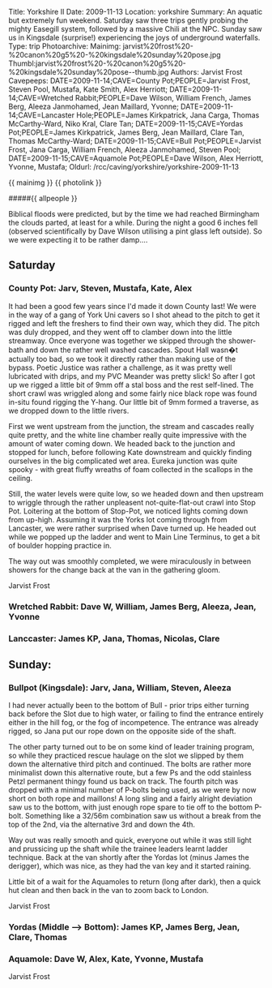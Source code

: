 Title: Yorkshire II
Date: 2009-11-13
Location: yorkshire
Summary: An aquatic but extremely fun weekend. Saturday saw three trips gently probing the mighty Easegill system, followed by a massive Chili at the NPC. Sunday saw us in Kingsdale (surprise!) experiencing the joys of underground waterfalls.
Type: trip
Photoarchive:
Mainimg: jarvist%20frost%20-%20canon%20g5%20-%20kingsdale%20sunday%20pose.jpg
Thumbl:jarvist%20frost%20-%20canon%20g5%20-%20kingsdale%20sunday%20pose--thumb.jpg
Authors: Jarvist Frost
Cavepeeps: DATE=2009-11-14;CAVE=County Pot;PEOPLE=Jarvist Frost, Steven Pool, Mustafa, Kate Smith, Alex Herriott;
           DATE=2009-11-14;CAVE=Wretched Rabbit;PEOPLE=Dave Wilson, William French, James Berg, Aleeza Janmohamed, Jean Maillard, Yvonne;
           DATE=2009-11-14;CAVE=Lancaster Hole;PEOPLE=James Kirkpatrick, Jana Carga, Thomas McCarthy-Ward, Niko Kral, Clare Tan;
           DATE=2009-11-15;CAVE=Yordas Pot;PEOPLE=James Kirkpatrick, James Berg, Jean Maillard, Clare Tan, Thomas McCarthy-Ward;
           DATE=2009-11-15;CAVE=Bull Pot;PEOPLE=Jarvist Frost, Jana Carga, William French, Aleeza Janmohamed, Steven Pool;
           DATE=2009-11-15;CAVE=Aquamole Pot;PEOPLE=Dave Wilson, Alex Herriott, Yvonne, Mustafa;
Oldurl: /rcc/caving/yorkshire/yorkshire-2009-11-13

{{ mainimg }}
{{ photolink }}

#####{{ allpeople }}

Biblical floods were predicted, but by the time we had reached Birmingham the clouds parted, at least for a while. During the night a good 6 inches fell (observed scientifically by Dave Wilson utilising a pint glass left outside). So we were expecting it to be rather damp....

## Saturday

### County Pot: Jarv, Steven, Mustafa, Kate, Alex

It had been a good few years since I'd made it down County last! We were in the way of a gang of York Uni cavers so I shot ahead to the pitch to get it rigged and left the freshers to find their own way, which they did. The pitch was duly dropped, and they went off to clamber down into the little streamway. Once everyone was together we skipped through the shower-bath and down the rather well washed cascades. Spout Hall wasn�t actually too bad, so we took it directly rather than making use of the bypass. Poetic Justice was rather a challenge, as it was pretty well lubricated with drips, and my PVC Meander was pretty slick! So after I got up we rigged a little bit of 9mm off a stal boss and the rest self-lined. The short crawl was wriggled along and some fairly nice black rope was found in-situ found rigging the Y-hang. Our little bit of 9mm formed a traverse, as we dropped down to the little rivers.

First we went upstream from the junction, the stream and cascades really quite pretty, and the white line chamber really quite impressive with the amount of water coming down. We headed back to the junction and stopped for lunch, before following Kate downstream and quickly finding ourselves in the big complicated wet area. Eureka junction was quite spooky - with great fluffy wreaths of foam collected in the scallops in the ceiling.

Still, the water levels were quite low, so we headed down and then upstream to wriggle through the rather unpleasent not-quite-flat-out crawl into Stop Pot. Loitering at the bottom of Stop-Pot, we noticed lights coming down from up-high. Assuming it was the Yorks lot coming through from Lancaster, we were rather surprised when Dave turned up. He headed out while we popped up the ladder and went to Main Line Terminus, to get a bit of boulder hopping practice in.

The way out was smoothly completed, we were miraculously in between showers for the change back at the van in the gathering gloom.

Jarvist Frost

### Wretched Rabbit: Dave W, William, James Berg, Aleeza, Jean, Yvonne

### Lanccaster: James KP, Jana, Thomas, Nicolas, Clare

## Sunday:

### Bullpot (Kingsdale): Jarv, Jana, William, Steven, Aleeza

I had never actually been to the bottom of Bull - prior trips either turning back before the Slot due to high water, or failing to find the entrance entirely either in the hill fog, or the fog of incompetence. The entrance was already rigged, so Jana put our rope down on the opposite side of the shaft.

The other party turned out to be on some kind of leader training program, so while they practiced rescue haulage on the slot we slipped by them down the alternative third pitch and continued. The bolts are rather more minimalist down this alternative route, but a few Ps and the odd stainless Petzl permanent thingy found us back on track. The fourth pitch was dropped with a minimal number of P-bolts being used, as we were by now short on both rope and maillons! A long sling and a fairly alright deviation saw us to the bottom, with just enough rope spare to tie off to the bottom P-bolt. Something like a 32/56m combination saw us without a break from the top of the 2nd, via the alternative 3rd and down the 4th.

Way out was really smooth and quick, everyone out while it was still light and prussicing up the shaft while the trainee leaders learnt ladder technique. Back at the van shortly after the Yordas lot (minus James the derigger), which was nice, as they had the van key and it started raining.

Little bit of a wait for the Aquamoles to return (long after dark), then a quick hut clean and then back in the van to zoom back to London.

Jarvist Frost

### Yordas (Middle --> Bottom): James KP, James Berg, Jean, Clare, Thomas

### Aquamole: Dave W, Alex, Kate, Yvonne, Mustafa

Jarvist Frost
